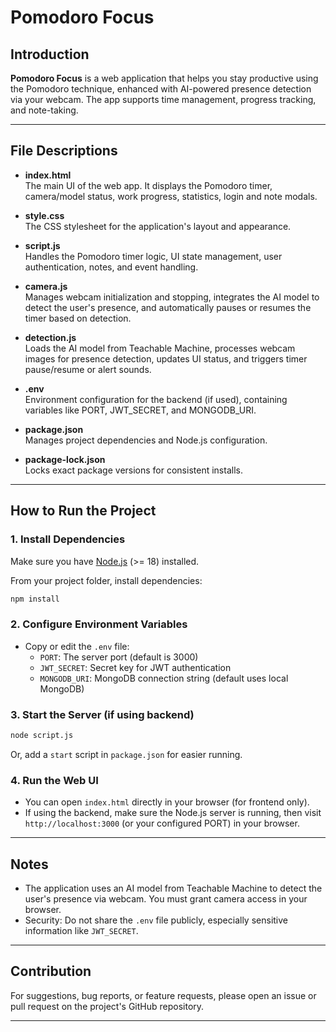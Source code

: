 # Pomodoro Focus

## Introduction

**Pomodoro Focus** is a web application that helps you stay productive using the Pomodoro technique, enhanced with AI-powered presence detection via your webcam. The app supports time management, progress tracking, and note-taking.

---

## File Descriptions

- **index.html**  
  The main UI of the web app. It displays the Pomodoro timer, camera/model status, work progress, statistics, login and note modals.

- **style.css**  
  The CSS stylesheet for the application's layout and appearance.

- **script.js**  
  Handles the Pomodoro timer logic, UI state management, user authentication, notes, and event handling.

- **camera.js**  
  Manages webcam initialization and stopping, integrates the AI model to detect the user's presence, and automatically pauses or resumes the timer based on detection.

- **detection.js**  
  Loads the AI model from Teachable Machine, processes webcam images for presence detection, updates UI status, and triggers timer pause/resume or alert sounds.

- **.env**  
  Environment configuration for the backend (if used), containing variables like PORT, JWT_SECRET, and MONGODB_URI.

- **package.json**  
  Manages project dependencies and Node.js configuration.

- **package-lock.json**  
  Locks exact package versions for consistent installs.

---

## How to Run the Project

### 1. Install Dependencies

Make sure you have [Node.js](https://nodejs.org/) (>= 18) installed.

From your project folder, install dependencies:

```bash
npm install
```

### 2. Configure Environment Variables

- Copy or edit the `.env` file:
  - `PORT`: The server port (default is 3000)
  - `JWT_SECRET`: Secret key for JWT authentication
  - `MONGODB_URI`: MongoDB connection string (default uses local MongoDB)

### 3. Start the Server (if using backend)

```bash
node script.js
```

Or, add a `start` script in `package.json` for easier running.

### 4. Run the Web UI

- You can open `index.html` directly in your browser (for frontend only).
- If using the backend, make sure the Node.js server is running, then visit `http://localhost:3000` (or your configured PORT) in your browser.

---

## Notes

- The application uses an AI model from Teachable Machine to detect the user's presence via webcam. You must grant camera access in your browser.
- Security: Do not share the `.env` file publicly, especially sensitive information like `JWT_SECRET`.

---

## Contribution

For suggestions, bug reports, or feature requests, please open an issue or pull request on the project's GitHub repository.

---

